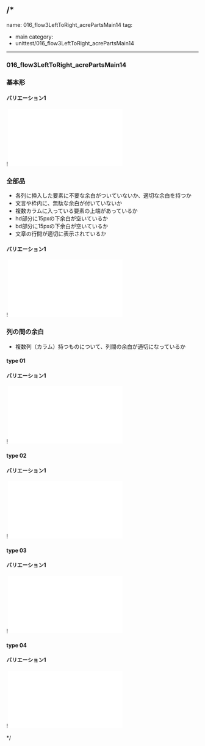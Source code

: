 /*
---
name: 016_flow3LeftToRight_acrePartsMain14
tag:
  - main
category:
  - unittest/016_flow3LeftToRight_acrePartsMain14
---

### 016_flow3LeftToRight_acrePartsMain14
### 基本形

#### バリエーション1

!![016_flow3LeftToRight_acrePartsMain14_01basic_1.html](./html/016_flow3LeftToRight_acrePartsMain14/016_flow3LeftToRight_acrePartsMain14_01basic_1.html)

### 全部品
- 各列に挿入した要素に不要な余白がついていないか、適切な余白を持つか
- 文言や枠内に、無駄な余白が付いていないか
- 複数カラムに入っている要素の上端があっているか
- hd部分に15pxの下余白が空いているか
- bd部分に15pxの下余白が空いているか
- 文章の行間が適切に表示されているか

#### バリエーション1

!![016_flow3LeftToRight_acrePartsMain14_02all_1.html](./html/016_flow3LeftToRight_acrePartsMain14/016_flow3LeftToRight_acrePartsMain14_02all_1.html)

### 列の間の余白
- 複数列（カラム）持つものについて、列間の余白が適切になっているか

#### type 01
#### バリエーション1

!![016_flow3LeftToRight_acrePartsMain14_f08_01_1.html](./html/016_flow3LeftToRight_acrePartsMain14/016_flow3LeftToRight_acrePartsMain14_f08_01_1.html)

#### type 02
#### バリエーション1

!![016_flow3LeftToRight_acrePartsMain14_f08_02_1.html](./html/016_flow3LeftToRight_acrePartsMain14/016_flow3LeftToRight_acrePartsMain14_f08_02_1.html)

#### type 03
#### バリエーション1

!![016_flow3LeftToRight_acrePartsMain14_f08_03_1.html](./html/016_flow3LeftToRight_acrePartsMain14/016_flow3LeftToRight_acrePartsMain14_f08_03_1.html)

#### type 04
#### バリエーション1

!![016_flow3LeftToRight_acrePartsMain14_f08_04_1.html](./html/016_flow3LeftToRight_acrePartsMain14/016_flow3LeftToRight_acrePartsMain14_f08_04_1.html)

*/

